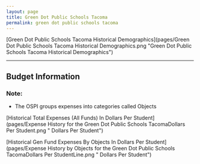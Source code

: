```yaml
---
layout: page
title: Green Dot Public Schools Tacoma
permalink: green dot public schools tacoma
---
```



[Green Dot Public Schools Tacoma Historical Demographics](pages/Green Dot Public Schools Tacoma Historical Demographics.png "Green Dot Public Schools Tacoma Historical Demographics")

___

## Budget Information
### Note:
- The OSPI groups expenses into categories called Objects

[Historical Total Expenses (All Funds) In Dollars Per Student](pages/Expense History for the Green Dot Public Schools TacomaDollars Per Student.png " Dollars Per Student")

[Historical Gen Fund Expenses By Objects In Dollars Per Student](pages/Expense History by Objects for the Green Dot Public Schools TacomaDollars Per StudentLine.png " Dollars Per Student")

